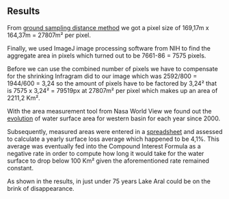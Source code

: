## Results

From [ground sampling distance method](https://github.com/jpalau-edu/AstroPi2021/tree/main/Jupiter/6_GroundSamplingDistance) we got a pixel size of 169,17m x 164,37m = 27807m² per pixel. 

Finally, we used  ImageJ  image processing software from NIH to find the aggregate area in pixels which turned out to be 7661-86 = 7575 pixels.

Before we can use the combined number of pixels we have to compensate for the shrinking Infragram did to our image which was 2592/800 = 1944/600 = 3,24 so the amount of pixels have to be factored by 3,24² that is 7575 x 3,24² = 79519px at  27807m² per pixel which makes up an area of 2211,2 Km².

With the area measurement tool from Nasa World View we found out the [evolution](https://github.com/jpalau-edu/AstroPi2021/tree/main/Jupiter/5_NASA_images) of water surface area for western basin for each year since 2000. 

Subsequently, measured areas were entered in a [spreadsheet](https://github.com/jpalau-edu/AstroPi2021/blob/main/Jupiter/8_results/jupiter-results-sheet.xlsx) and assessed to calculate a yearly surface loss average which happened to be 4,1%. This average was eventually fed into the Compound Interest Formula as a negative rate in order to compute how long it would take for the water surface to drop below 100 Km² given the aforementioned rate remained constant.

As shown in the results, in just under 75 years Lake Aral could be on the brink of disappearance. 
